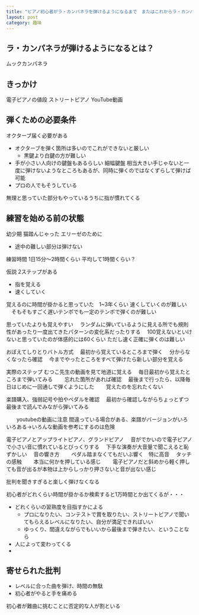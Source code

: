 ```yaml
---
title: "ピアノ初心者がラ・カンパネラを弾けるようになるまで　またはこれからラ・カンパネラを弾きたい人へ"
layout: post
category: 趣味
---
```



## ラ・カンパネラが弾けるようになるとは？
ムックカンパネラ



## きっかけ
電子ピアノの値段
ストリートピアノ
YouTube動画

## 弾くための必要条件
オクターブ届く必要がある
- オクターブを弾く箇所は多いのでこれができないと厳しい
  - 黒鍵より白鍵の方が難しい
- 手が小さい人向けの鍵盤もあるらしい
細幅鍵盤
相当大きい手じゃないと一度に弾けないようなところもあるが、同時に弾くのではなくずらして弾けば可能
- プロの人でもそうしている

無理と思っていた部分もやっているうちに指が慣れてくる


## 練習を始める前の状態
幼少期
猫踏んじゃった
エリーゼのために
  - 途中の難しい部分は弾けない


練習時間
1日15分〜2時間くらい
平均して1時間くらい？


仮説
2ステップがある
- 指を覚える
- 速くしていく

覚えるのに時間が掛かると思っていた　1~3年くらい
速くしていくのが難しい
　そもそもすごく遅いテンポでも一定のテンポで弾くのが難しい


思っていたよりも覚えやすい
　ランダムに弾いているように見える所でも規則性があったり一度出てきたパターンの変化系だったりする
　100覚えないといけないと思っていたのが体感的には60くらい
ただし速く正確に弾くのは難しい


おぼえてしりとりバトル方式
　最初から覚えているところまで弾く
　分からなくなったら確認
　今までやったところをすべて弾けたら新しい部分を覚える



実際のステップ
むつこ先生の動画を見て地道に覚える
　毎日最初から覚えたところまで弾いてみる
　　忘れた箇所があれば確認
　最後まで行ったら、以降毎日はじめに一回通しで弾くようにした
　　覚えたのを忘れたくない

楽譜購入、強弱記号や拍やペダルを確認
　最初から確認しながらちょっとずつ最後まで読んでみながら弾いてみる


　　youtubeの動画に注意 間違っている場合がある、楽譜がバージョンがいろいろある→いろんな動画を参考にするのは危険

電子ピアノとアップライトピアノ、グランドピアノ
　音がでかいので電子ピアノで小さい音に慣れているとびっくりする
　下手な演奏が大音量で聞こえると恥ずかしい
　音の響き方
　　ペダル踏まなくてもだいぶ響く　特に高音
　タッチの感触
　　本当に何かを押している感じ
　　電子ピアノだと斜めから軽く押しても音が出るが本物は上からしっかり押さないと音が出ない感じ




批判を聞きすぎると楽しく弾けなくなる


初心者がどれくらい時間が掛かるか検索すると1万時間とか出てくるが・・・
- どれくらいの習熟度を目指すかによる
  - プロになりたい、コンテストで賞を取りたい、ストリートピアノで聞いてもらえるレベルになりたい、自分が満足できればいい
  - ゆっくり、間違えながらでもいいから最後まで弾きたい、ということなら
- 人によって変わってくる
- 


## 寄せられた批判
- レベルに合った曲を弾け、時間の無駄
- 初心者がやると手を痛める

初心者が難曲に挑むことに否定的な人が割といる
